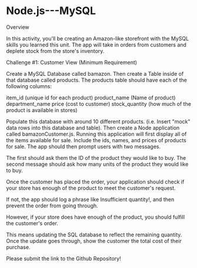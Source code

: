 # Node.js---MySQL

Overview

In this activity, you'll be creating an Amazon-like storefront with the MySQL skills you learned this unit. The app will take in orders from customers and deplete stock from the store's inventory. 

Challenge #1: Customer View (Minimum Requirement)


Create a MySQL Database called bamazon.
Then create a Table inside of that database called products.
The products table should have each of the following columns:



item_id (unique id for each product)
product_name (Name of product)
department_name
price (cost to customer)
stock_quantity (how much of the product is available in stores)



Populate this database with around 10 different products. (i.e. Insert "mock" data rows into this database and table).
Then create a Node application called bamazonCustomer.js. Running this application will first display all of the items available for sale. Include the ids, names, and prices of products for sale.
The app should then prompt users with two messages.



The first should ask them the ID of the product they would like to buy.
The second message should ask how many units of the product they would like to buy.



Once the customer has placed the order, your application should check if your store has enough of the product to meet the customer's request.



If not, the app should log a phrase like Insufficient quantity!, and then prevent the order from going through.



However, if your store does have enough of the product, you should fulfill the customer's order.


This means updating the SQL database to reflect the remaining quantity.
Once the update goes through, show the customer the total cost of their purchase.


Please submit the link to the Github Repository!
